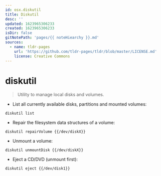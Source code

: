 ```yaml
---
id: osx.diskutil
title: Diskutil
desc: ''
updated: 1623965306233
created: 1623965306233
isDir: false
gitNotePath: 'pages/{{ noteHiearchy }}.md'
sources:
  - name: tldr-pages
    url: 'https://github.com/tldr-pages/tldr/blob/master/LICENSE.md'
    license: Creative Commons
---
```

# diskutil

> Utility to manage local disks and volumes.

- List all currently available disks, partitions and mounted volumes:

`diskutil list`

- Repair the filesystem data structures of a volume:

`diskutil repairVolume {{/dev/diskX}}`

- Unmount a volume:

`diskutil unmountDisk {{/dev/diskX}}`

- Eject a CD/DVD (unmount first):

`diskutil eject {{/dev/disk1}}`

